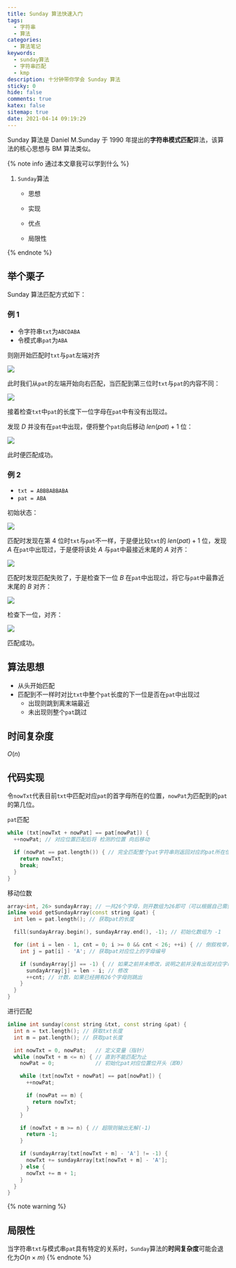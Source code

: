 ```yaml
---
title: Sunday 算法快速入门
tags:
  - 字符串
  - 算法
categories:
  - 算法笔记
keywords:
  - sunday算法
  - 字符串匹配
  - kmp
description: 十分钟带你学会 Sunday 算法
sticky: 0
hide: false
comments: true
katex: false
sitemap: true
date: 2021-04-14 09:19:29
---
```


Sunday 算法是 Daniel M.Sunday 于 1990 年提出的**字符串模式匹配**算法，该算法的核心思想与 BM 算法类似。

{% note info 通过本文章我可以学到什么 %}

1. `Sunday`算法

   - 思想

   - 实现

   - 优点

   - 局限性

{% endnote %}

## 举个栗子

Sunday 算法匹配方式如下：

### 例 1

- 令字符串`txt`为`ABCDABA`
- 令模式串`pat`为`ABA`

则刚开始匹配时`txt`与`pat`左端对齐

![](https://cdn.bmyjacks.io/img/20210414094226.png?x-oss-process=style/style)

此时我们从`pat`的左端开始向右匹配，当匹配到第三位时`txt`与`pat`的内容不同：

![](https://cdn.bmyjacks.io/img/20210414094739.png?x-oss-process=style/style)

接着检查`txt`中`pat`的长度下一位字母在`pat`中有没有出现过。

发现 $D$ 并没有在`pat`中出现，便将整个`pat`向后移动 $len(pat) + 1$ 位：

![](https://cdn.bmyjacks.io/img/20210414095137.png?x-oss-process=style/style)

此时便匹配成功。

### 例 2

- `txt = ABBBABBABA`
- `pat = ABA`

初始状态：

![](https://cdn.bmyjacks.io/img/20210414095821.png?x-oss-process=style/style)

匹配时发现在第 $4$ 位时`txt`与`pat`不一样，于是便比较`txt`的 $len(pat) + 1$ 位，发现 $A$ 在`pat`中出现过，于是便将该处 $A$ 与`pat`中最接近末尾的 $A$ 对齐：

![](https://cdn.bmyjacks.io/img/20210414100219.png?x-oss-process=style/style)

匹配时发现匹配失败了，于是检查下一位 $B$ 在`pat`中出现过，将它与`pat`中最靠近末尾的 $B$ 对齐：

![](https://cdn.bmyjacks.io/img/20210414100553.png?x-oss-process=style/style)

检查下一位，对齐：

![](https://cdn.bmyjacks.io/img/20210414100712.png?x-oss-process=style/style)

匹配成功。

## 算法思想

- 从头开始匹配
- 匹配到不一样时对比`txt`中整个`pat`长度的下一位是否在`pat`中出现过
  - 出现则跳到离末端最近
  - 未出现则整个`pat`跳过

## 时间复杂度

$O(n)$

## 代码实现

令`nowTxt`代表目前`txt`中匹配对应`pat`的首字母所在的位置，`nowPat`为匹配到的`pat`的第几位。

`pat`匹配

```cpp
while (txt[nowTxt + nowPat] == pat[nowPat]) {
  ++nowPat; // 对应位置匹配后将 检测的位置 向后移动

  if (nowPat == pat.length()) { // 完全匹配整个pat字符串则返回对应的pat所在位置
    return nowTxt;
    break;
  }
}
```

移动位数

```cpp
array<int, 26> sundayArray; // 一共26个字母，则开数组为26即可（可以根据自己需要进行修改）
inline void getSundayArray(const string &pat) {
  int len = pat.length(); // 获取pat的长度

  fill(sundayArray.begin(), sundayArray.end(), -1); // 初始化数组为 -1

  for (int i = len - 1, cnt = 0; i >= 0 && cnt < 26; ++i) { // 倒叙枚举，保证正确性（使对应字母离尾端的距离位最小值）
    int j = pat[i] - 'A'; // 获取pat对应位上的字母编号

    if (sundayArray[j] == -1) { // 如果之前并未修改，说明之前并没有出现对应字母
      sundayArray[j] = len - i; // 修改
      ++cnt; // 计数，如果已经拥有26个字母则跳出
    }
  }
}
```

进行匹配

```cpp
inline int sunday(const string &txt, const string &pat) {
  int n = txt.length(); // 获取txt长度
  int m = pat.length(); // 获取pat长度

  int nowTxt = 0, nowPat;   // 定义变量（指针）
  while (nowTxt + m <= n) { // 直到不能匹配为止
    nowPat = 0;             // 初始化pat对应位置位开头（即0）

    while (txt[nowTxt + nowPat] == pat[nowPat]) {
      ++nowPat;

      if (nowPat == m) {
        return nowTxt;
      }
    }

    if (nowTxt + m >= n) { // 超限则输出无解(-1)
      return -1;
    }

    if (sundayArray[txt[nowTxt + m] - 'A'] != -1) {
      nowTxt += sundayArray[txt[nowTxt + m] - 'A'];
    } else {
      nowTxt += m + 1;
    }
  }
}
```

{% note warning %}

## 局限性

当字符串`txt`与模式串`pat`具有特定的关系时，`Sunday`算法的**时间复杂度**可能会退化为$O(n \times m)$
{% endnote %}
